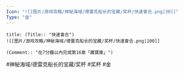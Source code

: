 ```yaml
---
Icon: "![[图片/游戏攻略/神秘海域/德雷克船长的宝藏/奖杯/快速會合.png|30]]"
Type: "金"
---
```

```ad-common-gold-trophy
title: (Title:: "快速會合")
![[图片/游戏攻略/神秘海域/德雷克船长的宝藏/奖杯/快速會合.png|100]]

(Comment:: "在7分鐘以內完成第16章「藏寶庫」")
```

#神秘海域/德雷克船长的宝藏/奖杯 #奖杯 #金
